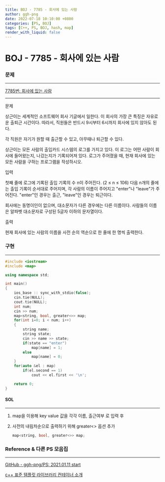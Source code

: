 ```yaml
---
title: BOJ - 7785 - 회사에 있는 사람
author: ggh-png
date: 2022-07-18 10:10:00 +0800
categories: [PS, BOJ]
tags: [C++, PS, BOJ, hash, map]
render_with_liquid: false
---
```



# BOJ - 7785 - 회사에 있는 사람

### 문제

---

[7785번: 회사에 있는 사람](https://www.acmicpc.net/problem/7785)

---

문제

상근이는 세계적인 소프트웨어 회사 기글에서 일한다. 이 회사의 가장 큰 특징은 자유로운 출퇴근 시간이다. 따라서, 직원들은 반드시 9시부터 6시까지 회사에 있지 않아도 된다.

각 직원은 자기가 원할 때 출근할 수 있고, 아무때나 퇴근할 수 있다.

상근이는 모든 사람의 출입카드 시스템의 로그를 가지고 있다. 이 로그는 어떤 사람이 회사에 들어왔는지, 나갔는지가 기록되어져 있다. 로그가 주어졌을 때, 현재 회사에 있는 모든 사람을 구하는 프로그램을 작성하시오.

입력

첫째 줄에 로그에 기록된 출입 기록의 수 n이 주어진다. (2 ≤ n ≤ 106) 다음 n개의 줄에는 출입 기록이 순서대로 주어지며, 각 사람의 이름이 주어지고 "enter"나 "leave"가 주어진다. "enter"인 경우는 출근, "leave"인 경우는 퇴근이다.

회사에는 동명이인이 없으며, 대소문자가 다른 경우에는 다른 이름이다. 사람들의 이름은 알파벳 대소문자로 구성된 5글자 이하의 문자열이다.

출력

현재 회사에 있는 사람의 이름을 사전 순의 역순으로 한 줄에 한 명씩 출력한다.

### 구현

---

```cpp
#include <iostream>
#include <map>

using namespace std;

int main()
{
    ios_base :: sync_with_stdio(false); 
    cin.tie(NULL); 
    cout.tie(NULL);
    int num;
    cin >> num;
    map<string, bool, greater<>> map;
    for(int i=0; i < num; i++)
    {
        string name;
        string state;
        cin >> name >> state;
        if(state == "enter")
            map[name] = 1;
        else
            map[name] = 0;
    }
    for(auto &el : map)
        if(el.second == 1)
            cout << el.first << '\n';

    return 0;
}
```

#### SOL

---

1. map을 이용해 key value 값을 각각 이름, 출근여부 로 입력 후 
2. 사전의 내림차순으로 출력하기 위해 greater<> 옵션 추가 
    
    ```cpp
    map<string, bool, greater<>> map;
    ```
    

### Reference & 다른 PS 모음집

---

[GitHub - ggh-png/PS: 2021.01.11 start](https://github.com/ggh-png/PS)

[c++ 표준 템플릿 라이브러리 컨테이너 소개](https://ggh-png.github.io/posts/cpp-stl/)